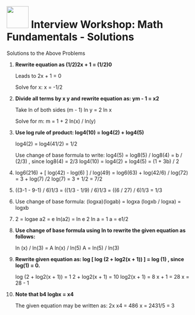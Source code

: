 # <img src="https://cloud.githubusercontent.com/assets/7833470/10899314/63829980-8188-11e5-8cdd-4ded5bcb6e36.png" height="60"> Interview Workshop: Math Fundamentals - Solutions

Solutions to the Above Problems

1. **Rewrite equation as (1/2)2x + 1 = (1/2)0**

   Leads to 2x + 1 = 0

   Solve for x: x = -1/2

2. **Divide all terms by x y and rewrite equation as: ym -    1 = x2**

   Take ln of both sides (m - 1) ln y = 2 ln x

   Solve for m: m = 1 + 2 ln(x) / ln(y)

3. **Use log rule of product: log4(10) = log4(2) + log4(5)**

   log4(2) = log4(41/2) = 1/2

   Use change of base formula to write: log4(5) = log8(5) / log8(4) = b / (2/3) , since log8(4) = 2/3
   log4(10) = log4(2) + log4(5) = (1 + 3b) / 2

4. log6(216) + [ log(42) - log(6) ] / log(49)
= log6(63) + log(42/6) / log(72)
= 3 + log(7) /2 log(7) = 3 + 1/2 = 7/2

5. ((3-1 - 9-1) / 6)1/3 = ((1/3 - 1/9) / 6)1/3
= ((6 / 27) / 6)1/3 = 1/3

6. Use change of base formula: (logxa)(logab)
= logxa (logxb / logxa) = logxb

7. 2 = logae
   a2 = e
   ln(a2) = ln e
   2 ln a = 1
   a = e1/2

8. **Use change of base formula using ln to rewrite the    given equation as follows:**

    ln (x) / ln(3) = A ln(x) / ln(5)
    A = ln(5) / ln(3)

9. **Rewrite given equation as: log [ log (2 + log2(x + 1)) ] = log (1) , since log(1) = 0.**

   log (2 + log2(x + 1)) = 1
   2 + log2(x + 1) = 10
   log2(x + 1) = 8
   x + 1 = 28
   x = 28 - 1

10. **Note that b4 logbx = x4**

    The given equation may be written as: 2x x4 = 486
    x = 2431/5 = 3
